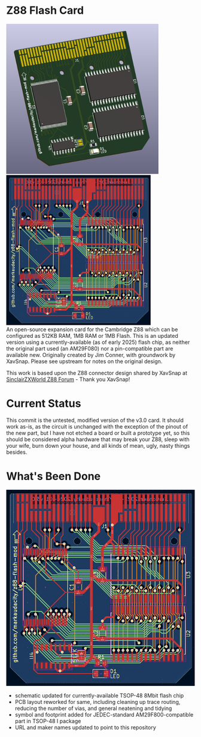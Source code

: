 # Z88 Flash Card

<img src="img/3D_render.png" height="400" />&emsp;<img src="img/PCB_layout.png" height="400" /><br />
An open-source expansion card for the Cambridge Z88 which can be configured as 512KB RAM, 1MB RAM or 1MB Flash. 
This is an updated version using a currently-available (as of early 2025) flash chip, as neither the original part used (an AM29F080) nor a pin-compatible part are available new. Originally created by Jim Conner, with groundwork by XavSnap. Please see upstream for notes on the original design.

This work is based upon the Z88 connector design shared by XavSnap at [SinclairZXWorld Z88 Forum](https://sinclairzxworld.com/viewtopic.php?f=24&t=4431) - Thank you XavSnap!

# Current Status
This commit is the untested, modified version of the v3.0 card. It should work as-is, as the circuit is unchanged with the exception of the pinout of the new part, but I have not etched a board or built a prototype yet, so this should be considered alpha hardware that may break your Z88, sleep with your wife, burn down your house, and all kinds of mean, ugly, nasty things besides.

# What's Been Done
![a view of the PCB layout routing, showing all layers](images/PCB-Routing-2025.png)
- schematic updated for currently-available TSOP-48 8Mbit flash chip
- PCB layout reworked for same, including cleaning up trace routing, reducing the number of vias, and general neatening and tidying
- symbol and footprint added for JEDEC-standard AM29F800-compatible part in TSOP-48 I package
- URL and maker names updated to point to this repository

